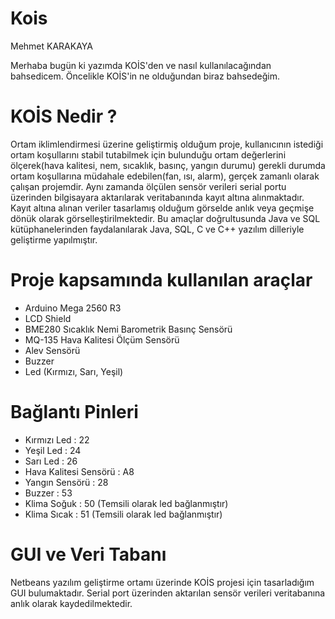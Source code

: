 # Kois
Mehmet KARAKAYA

Merhaba bugün ki yazımda KOİS'den ve nasıl kullanılacağından bahsedicem. Öncelikle KOİS'in ne olduğundan biraz bahsedeğim.

# KOİS Nedir ?

Ortam iklimlendirmesi üzerine geliştirmiş olduğum proje, kullanıcının istediği ortam koşullarını stabil tutabilmek 
için bulunduğu ortam değerlerini ölçerek(hava kalitesi, nem, sıcaklık, basınç, yangın durumu) gerekli durumda ortam
koşullarına müdahale edebilen(fan, ısı, alarm), gerçek zamanlı olarak çalışan projemdir. Aynı zamanda ölçülen sensör
verileri serial portu üzerinden bilgisayara aktarılarak veritabanında kayıt altına alınmaktadır. Kayıt altına alınan
veriler tasarlamış olduğum görselde anlık veya geçmişe dönük olarak görselleştirilmektedir. Bu amaçlar doğrultusunda 
Java ve SQL kütüphanelerinden faydalanılarak Java, SQL, C ve C++ yazılım dilleriyle geliştirme
yapılmıştır.

# Proje kapsamında kullanılan araçlar

* Arduino Mega 2560 R3
* LCD Shield
* BME280 Sıcaklık Nemi Barometrik Basınç Sensörü
* MQ-135 Hava Kalitesi Ölçüm Sensörü
* Alev Sensörü
* Buzzer
* Led (Kırmızı, Sarı, Yeşil)

# Bağlantı Pinleri

* Kırmızı Led             : 22
* Yeşil Led               : 24
* Sarı Led                : 26
* Hava Kalitesi Sensörü   : A8
* Yangın Sensörü          : 28
* Buzzer                  : 53
* Klima Soğuk             : 50  (Temsili olarak led bağlanmıştır)
* Klima Sıcak             : 51  (Temsili olarak led bağlanmıştır)

# GUI ve Veri Tabanı

Netbeans yazılım geliştirme ortamı üzerinde KOİS projesi için tasarladığım GUI bulumaktadır. Serial port üzerinden 
aktarılan sensör verileri veritabanına anlık olarak kaydedilmektedir.

